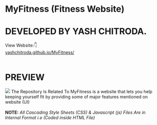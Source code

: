 # MyFitness (Fitness Website)
# DEVELOPED BY YASH CHITRODA.
View Website:👇 
<br>
<a href="https://yashchitroda.github.io/MyFitness/">yashchitroda.github.io/MyFitness/</a><br><br>
# PREVIEW
<img src="https://github.com/yashchitroda/MyFitness/blob/main/images/myfitness preview.jpg">
The Repository Is Related To MyFitness is a website that lets you help keeping yourself fit by providing some of major features mentioned on website
(UI)<br><br>
<strong>NOTE:</strong> <em>All Cascading Style Sheets (CSS) & Javascript (js) Files Are in Internal Format i.e (Coded inside HTML File)</em>

